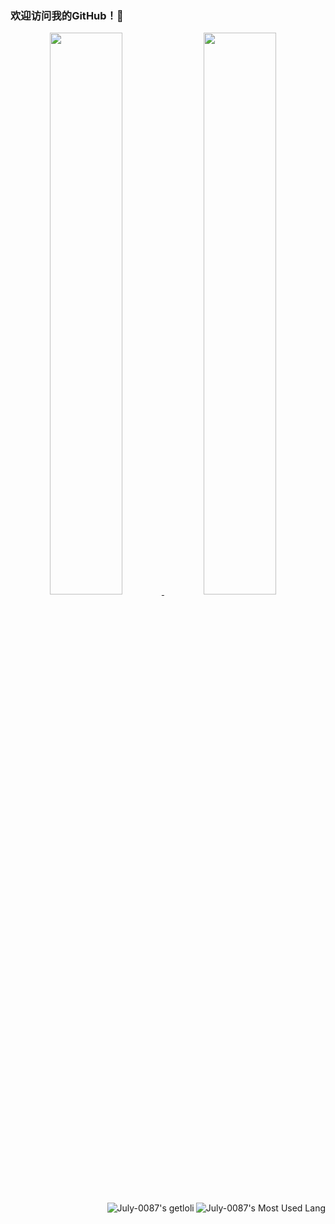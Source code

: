### 欢迎访问我的GitHub！👋

<a href="#stats" align="center">
  <picture>
    <source 
      srcset="https://github-readme-stats.vercel.app/api?username=July-0087&count_private=true&show_icons=true&show_owner=true&theme=github_dark&hide_border=true&bg_color=00000000"
      media="(prefers-color-scheme: dark)"
    />
    <source
      srcset="https://github-readme-stats.vercel.app/api?username=July-0087&count_private=true&show_icons=true&show_owner=true&theme=default&hide_border=true&bg_color=00000000"
      media="(prefers-color-scheme: light), (prefers-color-scheme: no-preference)"
    />
    <img width="48%" src="https://github-readme-stats.vercel.app/api?username=July-0087&count_private=true&show_icons=true&show_owner=true&hide_border=true&theme=transparent" />
  </picture>
</a>

<a href="#stats" align="center">
  <picture>
    <source 
      srcset="https://github-readme-streak-stats.herokuapp.com?user=July-0087&theme=transparent&hide_border=true"
      media="(prefers-color-scheme: dark)"
    />
    <source
      srcset="https://github-readme-streak-stats.herokuapp.com?user=July-0087&theme=transparent&hide_border=true"
      media="(prefers-color-scheme: light), (prefers-color-scheme: no-preference)"
    />
    <img width="48%" src="https://github-readme-streak-stats.herokuapp.com?user=July-0087&theme=transparent&hide_border=true" />
  </picture>
</a>

</br>

<a href="#stats" target="_blank">
    <img align="right" alt="July-0087's Most Used Lang" src="https://github-readme-stats.vercel.app/api/top-langs/?username=July-0087&show_icons=true&include_all_commits=true&show_owner=true&theme=transparent&hide_border=true&hide=html,css"/>
</a>

<a href="[https://count.getloli.com/get/@July-0087?theme=rule34](https://count.getloli.com/get/@July-0087?theme=gelbooru)" target="_blank">
    <img align="right" alt="July-0087's getloli" src="[https://count.getloli.com/get/@July-0087?theme=rule34](https://count.getloli.com/get/@July-0087?theme=gelbooru)"/>
</a>
